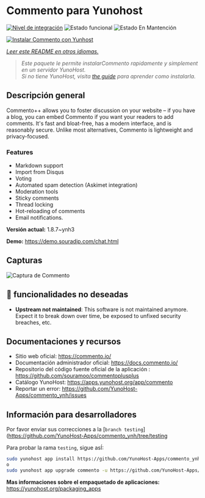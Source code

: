 <!--
Este archivo README esta generado automaticamente<https://github.com/YunoHost/apps/tree/master/tools/readme_generator>
No se debe editar a mano.
-->

# Commento para Yunohost

[![Nivel de integración](https://dash.yunohost.org/integration/commento.svg)](https://dash.yunohost.org/appci/app/commento) ![Estado funcional](https://ci-apps.yunohost.org/ci/badges/commento.status.svg) ![Estado En Mantención](https://ci-apps.yunohost.org/ci/badges/commento.maintain.svg)

[![Instalar Commento con Yunhost](https://install-app.yunohost.org/install-with-yunohost.svg)](https://install-app.yunohost.org/?app=commento)

*[Leer este README en otros idiomas.](./ALL_README.md)*

> *Este paquete le permite instalarCommento rapidamente y simplement en un servidor YunoHost.*  
> *Si no tiene YunoHost, visita [the guide](https://yunohost.org/install) para aprender como instalarla.*

## Descripción general

Commento++ allows you to foster discussion on your website – if you have a blog, you can embed Commento if you want your readers to add comments. It's fast and bloat-free, has a modern interface, and is reasonably secure. Unlike most alternatives, Commento is lightweight and privacy-focused.

### Features

- Markdown support
- Import from Disqus
- Voting
- Automated spam detection (Askimet integration)
- Moderation tools
- Sticky comments
- Thread locking
- Hot-reloading of comments
- Email notifications.


**Versión actual:** 1.8.7~ynh3

**Demo:** <https://demo.souradip.com/chat.html>

## Capturas

![Captura de Commento](./doc/screenshots/Screenshot.png)

## :red_circle: funcionalidades no deseadas

- **Upstream not maintained**: This software is not maintained anymore. Expect it to break down over time, be exposed to unfixed security breaches, etc.

## Documentaciones y recursos

- Sitio web oficial: <https://commento.io/>
- Documentación administrador oficial: <https://docs.commento.io/>
- Repositorio del código fuente oficial de la aplicación : <https://github.com/souramoo/commentoplusplus>
- Catálogo YunoHost: <https://apps.yunohost.org/app/commento>
- Reportar un error: <https://github.com/YunoHost-Apps/commento_ynh/issues>

## Información para desarrolladores

Por favor enviar sus correcciones a la [`branch testing`](https://github.com/YunoHost-Apps/commento_ynh/tree/testing

Para probar la rama `testing`, sigue asÍ:

```bash
sudo yunohost app install https://github.com/YunoHost-Apps/commento_ynh/tree/testing --debug
o
sudo yunohost app upgrade commento -u https://github.com/YunoHost-Apps/commento_ynh/tree/testing --debug
```

**Mas informaciones sobre el empaquetado de aplicaciones:** <https://yunohost.org/packaging_apps>
